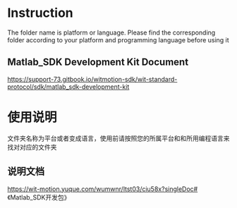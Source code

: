 # Instruction

The folder name is platform or language. Please find the corresponding folder according to your platform and programming language before using it

## Matlab_SDK Development Kit Document

https://support-73.gitbook.io/witmotion-sdk/wit-standard-protocol/sdk/matlab_sdk-development-kit

# 使用说明

文件夹名称为平台或者变成语言，使用前请按照您的所属平台和和所用编程语言来找对对应的文件夹

## 说明文档

https://wit-motion.yuque.com/wumwnr/ltst03/ciu58x?singleDoc# 《Matlab_SDK开发包》
